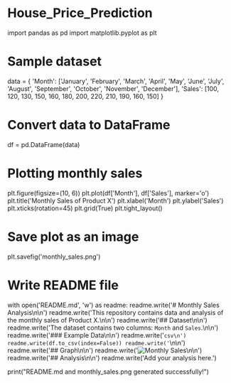 # House_Price_Prediction

import pandas as pd
import matplotlib.pyplot as plt

# Sample dataset
data = {
    'Month': ['January', 'February', 'March', 'April', 'May', 'June', 
              'July', 'August', 'September', 'October', 'November', 'December'],
    'Sales': [100, 120, 130, 150, 160, 180, 200, 220, 210, 190, 160, 150]
}

# Convert data to DataFrame
df = pd.DataFrame(data)

# Plotting monthly sales
plt.figure(figsize=(10, 6))
plt.plot(df['Month'], df['Sales'], marker='o')
plt.title('Monthly Sales of Product X')
plt.xlabel('Month')
plt.ylabel('Sales')
plt.xticks(rotation=45)
plt.grid(True)
plt.tight_layout()

# Save plot as an image
plt.savefig('monthly_sales.png')

# Write README file
with open('README.md', 'w') as readme:
    readme.write('# Monthly Sales Analysis\n\n')
    readme.write('This repository contains data and analysis of the monthly sales of Product X.\n\n')
    readme.write('## Dataset\n\n')
    readme.write('The dataset contains two columns: `Month` and `Sales`.\n\n')
    readme.write('### Example Data\n\n')
    readme.write('```csv\n')
    readme.write(df.to_csv(index=False))
    readme.write('```\n\n')
    readme.write('## Graph\n\n')
    readme.write('![Monthly Sales](monthly_sales.png)\n\n')
    readme.write('## Analysis\n\n')
    readme.write('Add your analysis here.')

print("README.md and monthly_sales.png generated successfully!")
